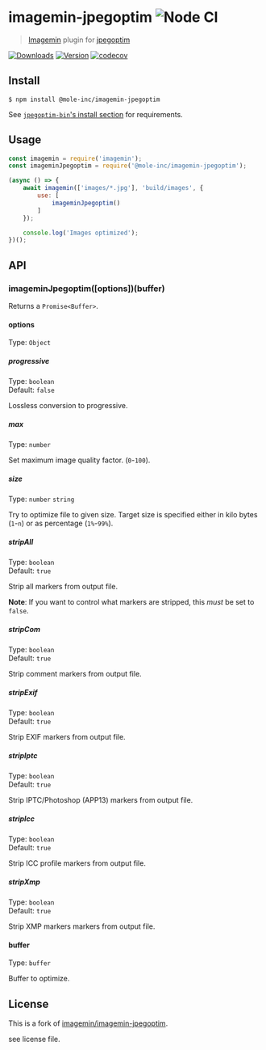 # imagemin-jpegoptim ![Node CI](https://github.com/mole-inc/imagemin-jpegoptim/workflows/Node%20CI/badge.svg)

> [Imagemin](https://github.com/imagemin/imagemin) plugin for [jpegoptim](https://github.com/tjko/jpegoptim)


[![Downloads](https://badgen.net/npm/dm/@mole-inc/imagemin-jpegoptim)](https://www.npmjs.com/package/@mole-inc/imagemin-jpegoptim)
[![Version](https://badgen.net/npm/v/@mole-inc/imagemin-jpegoptim)](https://www.npmjs.com/package/@mole-inc/imagemin-jpegoptim)
[![codecov](https://codecov.io/gh/mole-inc/imagemin-jpegoptim/branch/master/graph/badge.svg)](https://codecov.io/gh/mole-inc/imagemin-jpegoptim)


## Install

```
$ npm install @mole-inc/imagemin-jpegoptim
```

See [`jpegoptim-bin`'s install section](https://github.com/mole-inc/jpegoptim-bin#install) for requirements.


## Usage

```js
const imagemin = require('imagemin');
const imageminJpegoptim = require('@mole-inc/imagemin-jpegoptim');

(async () => {
	await imagemin(['images/*.jpg'], 'build/images', {
		use: [
			imageminJpegoptim()
		]
	});

	console.log('Images optimized');
})();
```


## API

### imageminJpegoptim([options])(buffer)

Returns a `Promise<Buffer>`.

#### options

Type: `Object`

##### progressive

Type: `boolean`<br>
Default: `false`

Lossless conversion to progressive.

##### max

Type: `number`

Set maximum image quality factor. (`0`-`100`).

##### size

Type: `number` `string`

Try to optimize file to given size. Target size is specified either in kilo bytes (`1`-`n`) or as percentage (`1%`-`99%`).

##### stripAll

Type: `boolean`<br>
Default: `true`

Strip all markers from output file.

**Note**: If you want to control what markers are stripped, this *must* be set to `false`.

##### stripCom

Type: `boolean`<br>
Default: `true`

Strip comment markers from output file.

##### stripExif

Type: `boolean`<br>
Default: `true`

Strip EXIF markers from output file.

##### stripIptc

Type: `boolean`<br>
Default: `true`

Strip IPTC/Photoshop (APP13) markers from output file.

##### stripIcc

Type: `boolean`<br>
Default: `true`

Strip ICC profile markers from output file.

##### stripXmp

Type: `boolean`<br>
Default: `true`

Strip XMP markers markers from output file.


#### buffer

Type: `buffer`

Buffer to optimize.


## License

This is a fork of [imagemin/imagemin-jpegoptim](https://github.com/imagemin/imagemin-jpegoptim).

see license file.
